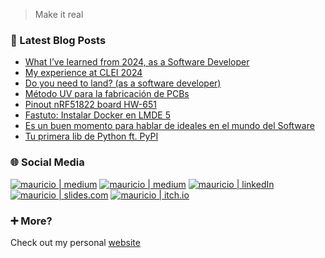 > Make it real
<!-- [![HitCount](https://komarev.com/ghpvc/?username=cr0wg4n&label=Profile%20views&color=60dae2&style=flat)](https://github.com/cr0wg4n) -->
### 📰 Latest Blog Posts 
<!-- BLOG-POST-LIST:START -->
- [What I’ve learned from 2024, as a Software Developer](https://cr0wg4n.medium.com/what-ive-learned-from-2024-as-a-software-developer-7d1adf9cf5b3?source=rss-b402714ccae1------2)
- [My experience at CLEI 2024](https://cr0wg4n.medium.com/clei-my-experience-storytime-and-guide-to-apply-09e0fa485dd2?source=rss-b402714ccae1------2)
- [Do you need to land? &lpar;as a software developer&rpar;](https://cr0wg4n.medium.com/do-you-need-to-land-as-a-software-developer-1661fcb7d807?source=rss-b402714ccae1------2)
- [Método UV para la fabricación de PCBs](https://cr0wg4n.medium.com/m%C3%A9todo-uv-para-la-fabricaci%C3%B3n-de-pcbs-601fcebfd17e?source=rss-b402714ccae1------2)
- [Pinout nRF51822 board HW-651](https://cr0wg4n.medium.com/pinout-nrf51822-board-hw-651-78da2eda8894?source=rss-b402714ccae1------2)
- [Fastuto: Instalar Docker en LMDE 5](https://cr0wg4n.medium.com/fastuto-instalar-docker-en-lmde-5-aa3b5ad5ec88?source=rss-b402714ccae1------2)
- [Es un buen momento para hablar de ideales en el mundo del Software](https://cr0wg4n.medium.com/es-un-buen-momento-para-hablar-de-ideales-en-el-mundo-del-software-f8f618a6bfb6?source=rss-b402714ccae1------2)
- [Tu primera lib de Python ft. PyPI](https://cr0wg4n.medium.com/tu-primera-lib-de-python-ft-pypi-2f918e62d856?source=rss-b402714ccae1------2)
<!-- BLOG-POST-LIST:END -->

### 🌐 Social Media

[<img alt="mauricio | medium" target="_blank" src="https://img.shields.io/badge/medium-%2312100E.svg?&style=for-the-badge&logo=medium&logoColor=white" />][medium]
[<img alt="mauricio | medium" target="_blank" src="https://img.shields.io/badge/twitter-blue.svg?&style=for-the-badge&logo=twitter&logoColor=white" />][twitter]
[<img alt="mauricio | linkedIn" target="_blank" src="https://img.shields.io/badge/linkedin-%230077B5.svg?&style=for-the-badge&logo=linkedin&logoColor=white" />][linkedin]
[<img alt="mauricio | slides.com" target="_blank" src="https://img.shields.io/badge/slides-ebebeb?&style=for-the-badge&logo=slides&logoColor=pink" />][slides]
[<img alt="mauricio | itch.io" target="_blank" src="https://img.shields.io/badge/itch.io-red?&style=for-the-badge&logo=itch.io&logoColor=white" />][itch]
<br />

### ➕ More?

Check out my personal [website](https://cr0wg4n.github.io/)

<!--
## Stats

<div>
  <a href="/cr0wg4n" align="left">
    <img src="https://github-readme-stats.vercel.app/api?username=cr0wg4n&count_private=true&show_icons=true&theme=default&hide=issues&hide_border=true" />
  </a>
  <a href="/cr0wg4n" align="right">
    <img src="https://github-readme-stats.vercel.app/api/top-langs/?username=cr0wg4n&layout=compact&hide_border=true&langs_count=8&theme=default&hide=css,html" />
  </a>
</div>
-->

[medium]: https://cr0wg4n.medium.com/
[linkedin]: https://www.linkedin.com/in/cr0wg4n/
[itch]: https://cr0wg4n.itch.io/
[slides]: https://slides.com/cr0wg4n/
[twitter]: https://twitter.com/cr0wg4n/
